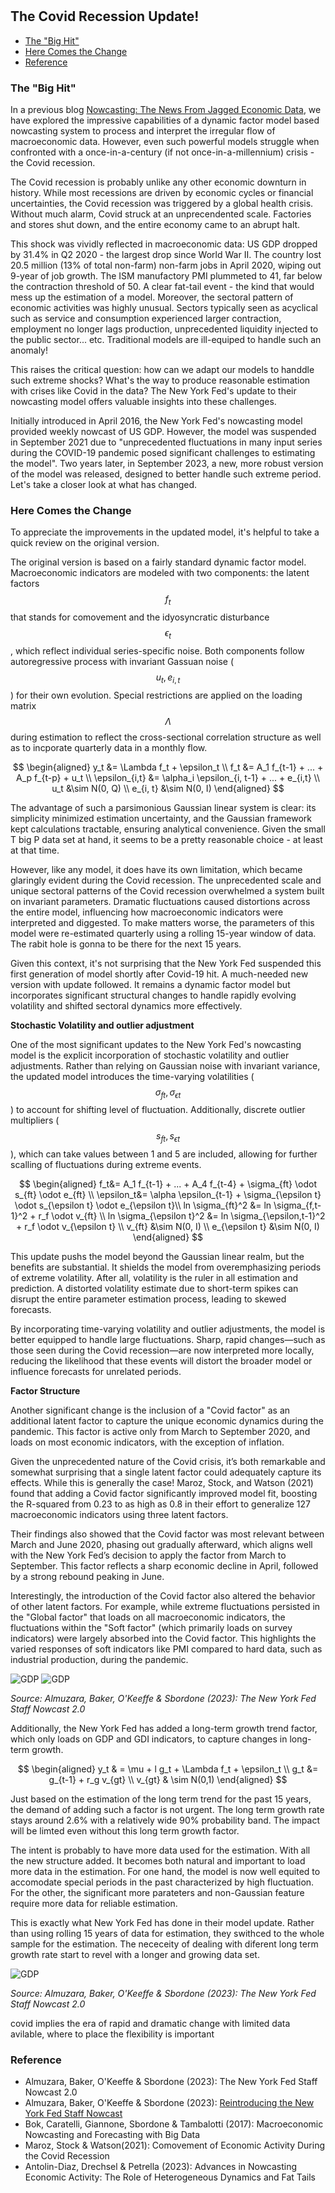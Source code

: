 #

## The Covid Recession Update!

- [The "Big Hit"](#introduction)
- [Here Comes the Change](#change)
- [Reference](#ref)


### The "Big Hit" <a name="introduction"></a>

In a previous blog [Nowcasting: The News From Jagged Economic Data](https://skybluerw.github.io/2023/05/25/news-from-ragged-data.html), we have explored the impressive capabilities of a dynamic factor model based nowcasting system to process and interpret the irregular flow of macroeconomic data. However, even such powerful models struggle when confronted with a once-in-a-century (if not once-in-a-millennium) crisis - the Covid recession.

The Covid recession is probably unlike any other economic downturn in history. While most recessions are driven by economic cycles or financial uncertainties, the Covid recession was triggered by a global health crisis. Without much alarm, Covid struck at an unprecendented scale. Factories and stores shut down, and the entire economy came to an abrupt halt.

This shock was vividly reflected in macroeconomic data: US GDP dropped by 31.4% in Q2 2020 - the largest drop since World War II. The country lost 20.5 million (13% of total non-farm) non-farm jobs in April 2020, wiping out 9-year of job growth. The ISM manufactory PMI plummeted to 41, far below the contraction threshold of 50. A clear fat-tail event - the kind that would mess up the estimation of a model. Moreover, the sectoral pattern of economic activities was highly unusual. Sectors typically seen as acyclical such as service and consumption experienced larger contraction, employment no longer lags production, unprecedented liquidity injected to the public sector... etc. Traditional models are ill-equiped to handle such an anomaly!

This raises the critical question: how can we adapt our models to handdle such extreme shocks? What's the way to produce reasonable estimation with crises like Covid in the data? The New York Fed's update to their nowcasting model offers valuable insights into these challenges.

Initially introduced in April 2016, the New York Fed's nowcasting model provided weekly nowcast of US GDP. However, the model was suspended in September 2021 due to "unprecedented fluctuations in many input series during the COVID-19 pandemic posed significant challenges to estimating the model". Two years later, in September 2023, a new, more robust version of the model was released, designed to better handle such extreme period. Let's take a closer look at what has changed.

### Here Comes the Change <a name="change"></a>

To appreciate the improvements in the updated model, it's helpful to take a quick review on the original version.

The original version is based on a fairly standard dynamic factor model. Macroeconomic indicators are modeled with two components: the latent factors $$f_t$$ that stands for comovement and the idyosyncratic disturbance $$\epsilon_t$$, which reflect individual series-specific noise. Both components follow autoregressive process with invariant Gassuan noise ($$u_t, e_{i,t}$$) for their own evolution. Special restrictions are applied on the loading matrix $$\Lambda$$ during estimation to reflect the cross-sectional correlation structure as well as to incporate quarterly data in a monthly flow.

$$
\begin{aligned}
y_t &= \Lambda f_t + \epsilon_t \\
f_t &= A_1 f_{t-1} + ... + A_p f_{t-p} + u_t \\ 
\epsilon_{i,t} &= \alpha_i \epsilon_{i, t-1} + ... + e_{i,t} \\ 
u_t &\sim N(0, Q) \\
e_{i, t} &\sim N(0, I)
\end{aligned}
$$

The advantage of such a parsimonious Gaussian linear system is clear: its simplicity minimized estimation uncertainty, and the Gaussian framework kept calculations tractable, ensuring analytical convenience. Given the small T big P data set at hand, it seems to be a pretty reasonable choice - at least at that time.

However, like any model, it does have its own limitation, which became glaringly evident during the Covid recession. The unprecedented scale and unique sectoral patterns of the Covid recession overwhelmed a system built on invariant parameters. Dramatic fluctuations caused distortions across the entire model, influencing how macroeconomic indicators were interpreted and diggested. To make matters worse, the parameters of this model were re-estimated quarterly using a rolling 15-year window of data. The rabit hole is gonna to be there for the next 15 years.

Given this context, it's not surprising that the New York Fed suspended this first generation of model shortly after Covid-19 hit. A much-needed new version with update followed. It remains a dynamic factor model but incorporates significant structural changes to handle rapidly evolving volatility and shifted sectoral dynamics more effectively.


**Stochastic Volatility and outlier adjustment**

One of the most significant updates to the New York Fed's nowcasting model is the explicit incorporation of stochastic volatility and outlier adjustments. Rather than relying on Gaussian noise with invariant variance, the updated model introduces the time-varying volatilities ($$\sigma_{ft}, \sigma_{\epsilon t}$$) to account for shifting level of fluctuation. Additionally, discrete outlier multipliers ($$s_{ft}, s_{\epsilon t}$$), which can take values between 1 and 5 are included, allowing for further scalling of fluctuations during extreme events.

$$
\begin{aligned}
f_t&= A_1 f_{t-1} + ... + A_4 f_{t-4} + \sigma_{ft} \odot s_{ft} \odot e_{ft} \\
\epsilon_t&= \alpha \epsilon_{t-1} + \sigma_{\epsilon t} \odot s_{\epsilon t} \odot e_{\epsilon t}\\
ln \sigma_{ft}^2 &= ln \sigma_{f,t-1}^2 + r_f \odot v_{ft} \\
ln \sigma_{\epsilon t}^2 &= ln \sigma_{\epsilon,t-1}^2 + r_f \odot v_{\epsilon t} \\
v_{ft} &\sim N(0, I) \\
e_{\epsilon t} &\sim N(0, I)
\end{aligned}
$$

This update pushs the model beyond the Gaussian linear realm, but the benefits are substantial. It shields the model from overemphasizing periods of extreme volatility. After all, volatility is the ruler in all estimation and prediction. A distorted volatility estimate due to short-term spikes can disrupt the entire parameter estimation process, leading to skewed forecasts.

By incorporating time-varying volatility and outlier adjustments, the model is better equipped to handle large fluctuations. Sharp, rapid changes—such as those seen during the Covid recession—are now interpreted more locally, reducing the likelihood that these events will distort the broader model or influence forecasts for unrelated periods. 

**Factor Structure**

Another significant change is the inclusion of a "Covid factor" as an additional latent factor to capture the unique economic dynamics during the pandemic. This factor is active only from March to September 2020, and loads on most economic indicators, with the exception of inflation.

Given the unprecedented nature of the Covid crisis, it’s both remarkable and somewhat surprising that a single latent factor could adequately capture its effects. While this is generally the case! Maroz, Stock, and Watson (2021) found that adding a Covid factor significantly improved model fit, boosting the R-squared from 0.23 to as high as 0.8 in their effort to generalize 127 macroeconomic indicators using three latent factors.

Their findings also showed that the Covid factor was most relevant between March and June 2020, phasing out gradually afterward, which aligns well with the New York Fed’s decision to apply the factor from March to September. This factor reflects a sharp economic decline in April, followed by a strong rebound peaking in June.

Interestingly, the introduction of the Covid factor also altered the behavior of other latent factors. For example, while extreme fluctuations persisted in the "Global factor" that loads on all macroeconomic indicators, the fluctuations within the "Soft factor" (which primarily loads on survey indicators) were largely absorbed into the Covid factor. This highlights the varied responses of soft indicators like PMI compared to hard data, such as industrial production, during the pandemic.

![GDP](https://raw.githubusercontent.com/SkyBlueRW/SkyBlueRW.github.io/main/_posts/asset/nowcast_factor.jpg)
![GDP](https://raw.githubusercontent.com/SkyBlueRW/SkyBlueRW.github.io/main/_posts/asset/nowcast_volatility.jpg)

*Source: Almuzara, Baker, O'Keeffe & Sbordone (2023): The New York Fed Staff Nowcast 2.0*


Additionally, the New York Fed has added a long-term growth trend factor, which only loads on GDP and GDI indicators, to capture changes in long-term growth.

$$
\begin{aligned}
y_t & = \mu + l g_t + \Lambda f_t + \epsilon_t \\
g_t &= g_{t-1} + r_g v_{gt} \\
v_{gt} & \sim N(0,1)
\end{aligned}
$$

Just based on the estimation of the long term trend for the past 15 years, the demand of adding such a factor is not urgent. The long term growth rate stays around 2.6% with a relatively wide 90% probability band. The impact will be limted even without this long term growth factor.

The intent is probably to have more data used for the estimation. With all the new structure added. It becomes both natural and important to load more data in the estimation. For one hand, the model is now well equited to accomodate special periods in the past characterized by high fluctuation. For the other, the significant more parateters and non-Gaussian feature require more data for reliable estimation. 

This is exactly what New York Fed has done in their model update. Rather than using rolling 15 years of data for estimation, they swithced to the whole sample for the estimation. The nececeity of dealing with diferent long term growth rate start to revel with a longer and growing data set.


![GDP](https://raw.githubusercontent.com/SkyBlueRW/SkyBlueRW.github.io/main/_posts/asset/us_gdp_lt_trend.jpg)

*Source: Almuzara, Baker, O'Keeffe & Sbordone (2023): The New York Fed Staff Nowcast 2.0*

covid implies the era of rapid and dramatic change
with limited data avilable, where to place the flexibility is important


### Reference <a name="ref"></a>
- Almuzara, Baker, O'Keeffe & Sbordone (2023): The New York Fed Staff Nowcast 2.0
- Almuzara, Baker, O'Keeffe & Sbordone (2023): [Reintroducing the New York Fed Staff Nowcast](https://libertystreeteconomics.newyorkfed.org/2023/09/reintroducing-the-new-york-fed-staff-nowcast/)
- Bok, Caratelli, Giannone, Sbordone & Tambalotti (2017): Macroeconomic Nowcasting and Forecasting with Big Data
- Maroz, Stock & Watson(2021): Comovement of Economic Activity During the Covid Recession
- Antolin-Diaz, Drechsel & Petrella (2023): Advances in Nowcasting Economic Activity: The Role of Heterogeneous Dynamics and Fat Tails
